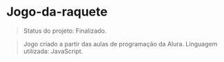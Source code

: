<h1>Jogo-da-raquete</h1>

> Status do projeto: Finalizado.

> Jogo criado a partir das aulas de programação da Alura. Linguagem utilizada: JavaScript.

